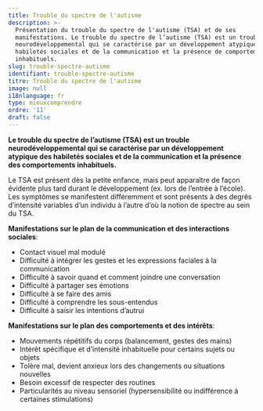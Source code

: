 ```yaml
---
title: Trouble du spectre de l'autisme 
description: >-
  Présentation du trouble du spectre de l'autisme (TSA) et de ses
  manifestations. Le trouble du spectre de l’autisme (TSA) est un trouble
  neurodéveloppemental qui se caractérise par un développement atypique des
  habiletés sociales et de la communication et la présence de comportements
  inhabituels.
slug: trouble-spectre-autisme
identifiant: trouble-spectre-autisme
titre: Trouble du spectre de l'autisme
image: null
i18nlanguage: fr
type: mieuxcomprendre
ordre: '11'
draft: false
---
```

**Le trouble du spectre de l’autisme (TSA) est un trouble neurodéveloppemental qui se caractérise par un développement atypique des habiletés sociales et de la communication et la présence des comportements inhabituels.**  

Le TSA est présent dès la petite enfance, mais peut apparaître de façon évidente plus tard durant le développement (ex. lors de l’entrée à l’école). Les symptômes se manifestent différemment et sont présents à des degrés d’intensité variables d’un individu à l’autre d’où la notion de spectre au sein du TSA.

**Manifestations sur le plan de la communication et des interactions sociales**:

- Contact visuel mal modulé
- Difficulté à intégrer les gestes et les expressions faciales à la communication
- Difficulté à savoir quand et comment joindre une conversation
- Difficulté à partager ses émotions
- Difficulté à se faire des amis
- Difficulté à comprendre les sous-entendus
- Difficulté à saisir les intentions d’autrui

**Manifestations sur le plan des comportements et des intérêts**:

- Mouvements répétitifs du corps (balancement, gestes des mains)
- Intérêt spécifique et d’intensité inhabituelle pour certains sujets ou objets
- Tolère mal, devient anxieux lors des changements ou situations nouvelles
- Besoin excessif de respecter des routines
- Particularités au niveau sensoriel (hypersensibilité ou indifférence à certaines stimulations)








